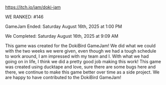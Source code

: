 https://itch.io/jam/doki-jam

WE RANKED: #146

GameJam Ended: Saturday August 16th, 2025 at 1:00 PM

We Completed: Saturday August 16th, 2025 at 9:09 AM

This game was created for the DokiBird GameJam! We did what we could with the two weeks we were given, even though we had a tough schedule to work around, I am impressed with my team and I. With what we had going on in life, I think we did a pretty good job making this work! This game was created using ducktape and love, sure there are some bugs here and there, we continue to make this game better over time as a side project. We are happy to have contributed to the DokiBird GameJam!
